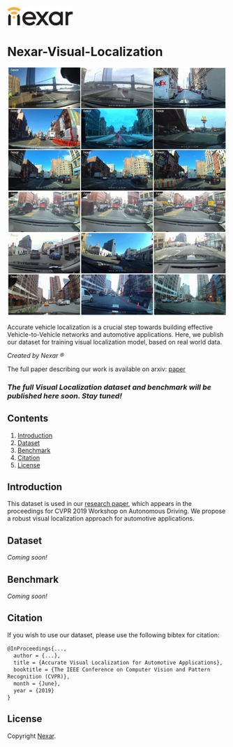 
<img src=images/nexar_logo.png width=150/>

# Nexar-Visual-Localization

![triplets](images/triplets.png)

Accurate vehicle localization is a crucial step towards building effective Vehicle-to-Vehicle networks and automotive applications. Here, we publish our dataset for training visual localization model, based on real world data. 

_Created by Nexar &reg;_

The full paper describing our work is available on arxiv: [paper](https://arxiv.org/abs/1905.0000)

### ___The full Visual Localization dataset and benchmark will be published here soon. Stay tuned!___

## Contents
1. [Introduction](#introduction)
2. [Dataset](#dataset)
3. [Benchmark](#benchmark)
6. [Citation](#citation)
7. [License](#license)

## Introduction
This dataset is used in our [research paper](https://arxiv.org/abs/1905.0000), which appears in the proceedings for CVPR 2019 Workshop on Autonomous Driving. 
We propose a robust visual localization approach for automotive applications.

## Dataset
_Coming soon!_

## Benchmark
_Coming soon!_

## Citation
If you wish to use our dataset, please use the following bibtex for citation:

	@InProceedings{...,
	  author = {...},
	  title = {Accurate Visual Localization for Automotive Applications},
	  booktitle = {The IEEE Conference on Computer Vision and Pattern Recognition (CVPR)},
	  month = {June},
	  year = {2019}
	}

## License
Copyright [Nexar](https://getnexar.com/).
